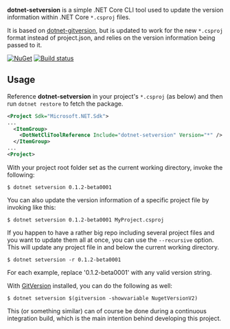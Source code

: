 **dotnet-setversion** is a simple .NET Core CLI tool used to update the version information within .NET Core `*.csproj` files.

It is based on [dotnet-gitversion](https://github.com/ah-/dotnet-gitversion), but is updated to work for the new `*.csproj` format instead of project.json, and relies on the version information being passed to it.

[![NuGet](https://img.shields.io/nuget/v/dotnet-setversion.svg)](https://www.nuget.org/packages/dotnet-setversion)
[![Build status](https://ci.appveyor.com/api/projects/status/5e4apspa6wg86t9n/branch/master?svg=true)](https://ci.appveyor.com/project/TAGC/dotnet-setversion/branch/master)


## Usage

Reference **dotnet-setversion** in your project's `*.csproj` (as below) and then run `dotnet restore` to fetch the package.

```xml
<Project Sdk="Microsoft.NET.Sdk">
...
  <ItemGroup>
    <DotNetCliToolReference Include="dotnet-setversion" Version="*" />
  </ItemGroup>
...
<Project>
```

With your project root folder set as the current working directory, invoke the following:

```
$ dotnet setversion 0.1.2-beta0001
```

You can also update the version information of a specific project file by invoking like this:

```
$ dotnet setversion 0.1.2-beta0001 MyProject.csproj
```

If you happen to have a rather big repo including several project files and you want to update them all at once, you can use the `--recursive` option.  
This will update any project file in and below the current working directory.

```
$ dotnet setversion -r 0.1.2-beta0001
```

For each example, replace '0.1.2-beta0001' with any valid version string.

With [GitVersion](https://github.com/GitTools/GitVersion) installed, you can do the following as well:

```
$ dotnet setversion $(gitversion -showvariable NugetVersionV2)
```

This (or something similar) can of course be done during a continuous integration build, which is the main intention behind developing this project.
